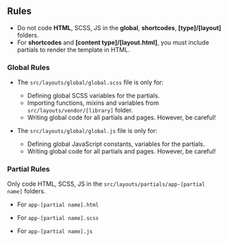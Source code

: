 

## Rules

* Do not code **HTML**, SCSS, JS in the **global**, **shortcodes**, **[type]/[layout]** folders.
* For **shortcodes** and **[content type]/[layout.html]**, you must include partials to render the template in HTML.

### Global Rules
* The `src/layouts/global/global.scss` file is only for:
  * Defining global SCSS variables for the partials.
  * Importing functions, mixins and variables from `src/layouts/vendor/[library]` folder.
  * Writing global code for all partials and pages. However, be careful!

* The `src/layouts/global/global.js` file is only for:
  * Defining global JavaScript constants, variables for the partials.
  * Writing global code for all partials and pages. However, be careful!

### Partial Rules
Only code HTML, SCSS, JS in the `src/layouts/partials/app-[partial name]` folders.

* For `app-[partial name].html`

* For `app-[partial name].scss`

* For `app-[partial name].js`
